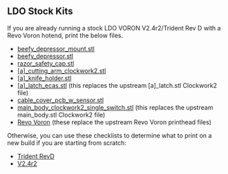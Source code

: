 ## LDO Stock Kits

If you are already running a stock LDO VORON V2.4r2/Trident Rev D with a Revo Voron hotend, print the below files.

- [beefy_depressor_mount.stl](https://github.com/thunderkeys/FilamAtrix/blob/main/STLs/beefy_depressor_mount.stl)
- [beefy_depressor.stl](https://github.com/thunderkeys/FilamAtrix/blob/main/STLs/beefy_depressor.stl)
- [razor_safety_cap.stl](https://github.com/thunderkeys/FilamAtrix/blob/main/STLs/razor_safety_cap.stl)
- [\[a\]\_cutting_arm_clockwork2.stl](https://github.com/thunderkeys/FilamAtrix/blob/main/STLs/Clockwork2/%5Ba%5D_cutting_arm_clockwork2.stl)
- [\[a\]\_knife_holder.stl](https://github.com/thunderkeys/FilamAtrix/blob/main/STLs/%5Ba%5D_knife_holder.stl)
- [\[a\]\_latch_ecas.stl](https://github.com/thunderkeys/FilamAtrix/blob/main/STLs/Clockwork2/%5Ba%5D_latch_ecas.stl) (this replaces the upstream \[a\]\_latch.stl Clockwork2 file)
- [cable_cover_pcb_w_sensor.stl](https://github.com/thunderkeys/FilamAtrix/blob/main/STLs/Clockwork2/cable_cover_pcb_w_sensor.stl)
- [main_body_clockwork2_single_switch.stl](https://github.com/thunderkeys/FilamAtrix/blob/main/STLs/Clockwork2/main_body_clockwork2_single_switch.stl) (this replaces the upstream main_body.stl Clockwork2 file)
- [Revo Voron](https://github.com/thunderkeys/FilamAtrix/tree/main/STLs/Stealthburner/Printheads/revo_voron) (these replace the upstream Revo Voron printhead files)

Otherwise, you can use these checklists to determine what to print on a new build if you are starting from scratch:
- [Trident RevD](https://thunderkeys.net/voron-stls/orders/ldo-trident-revd.html)
- [V2.4r2](https://thunderkeys.net/voron-stls/orders/ldo-v2-revd.html)
